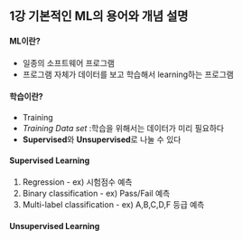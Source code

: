 ## 1강 기본적인 ML의 용어와 개념 설명

#### ML이란?
- 일종의 소프트웨어 프로그램
- 프로그램 자체가 데이터를 보고 학습해서 learning하는 프로그램

#### 학습이란?
- Training
- <i>Training Data set</i> :학습을 위해서는 데이터가 미리 필요하다
- <b>Supervised</b>와 <b>Unsupervised</b>로 나눌 수 있다

#### Supervised Learning
1) Regression - ex) 시험점수 예측
2) Binary classification - ex) Pass/Fail 예측
3) Multi-label classification - ex) A,B,C,D,F 등급 예측

####  Unsupervised Learning
